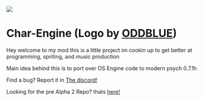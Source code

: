 
 ![](https://vscharimagefiles.neocities.org/imgs/VSCharLogo.png)
# Char-Engine (Logo by [ODDBLUE](https://www.youtube.com/channel/UC9lI9voKG3IHdtWIm6TC08Q)) 

Hey welcome to my mod this is a little project im cookin up to get better at programming, spriting, and music production

Main idea behind this is to port over OS Engine code to modern psych 0.7.1h


Find a bug?
Report it in [The discord!](https://discord.gg/BuGUaYMtxR)

Looking for the pre Alpha 2 Repo? thats [here!](https://github.com/gameygu-0213/VS-Char-Source/commit/accfc07d36ecbf4717baa0efc3f42c7c7b9b6012)